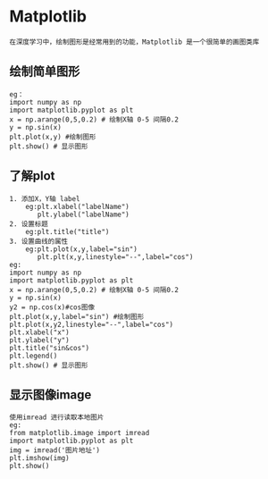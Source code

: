# Matplotlib
	在深度学习中，绘制图形是经常用到的功能，Matplotlib 是一个很简单的画图类库
## 绘制简单图形
	eg：
	import numpy as np
	import matplotlib.pyplot as plt
	x = np.arange(0,5,0.2) # 绘制X轴 0-5 间隔0.2
	y = np.sin(x)
	plt.plot(x,y) #绘制图形
	plt.show() # 显示图形
## 了解plot
	1. 添加X，Y轴 label
		eg:plt.xlabel("labelName")
		   plt.ylabel("labelName")
    2. 设置标题
    	eg:plt.title("title")
    3. 设置曲线的属性
    	eg:plt.plot(x,y,label="sin")
    	   plt.plt(x,y,linestyle="--",label="cos")
    eg:
    import numpy as np
	import matplotlib.pyplot as plt
	x = np.arange(0,5,0.2) # 绘制X轴 0-5 间隔0.2
	y = np.sin(x)
	y2 = np.cos(x)#cos图像
	plt.plot(x,y,label="sin") #绘制图形
	plt.plot(x,y2,linestyle="--",label="cos")
	plt.xlabel("x")
	plt.ylabel("y")
	plt.title("sin&cos")
	plt.legend()
	plt.show() # 显示图形
## 显示图像image
	使用imread 进行读取本地图片
	eg:
	from matplotlib.image import imread
	import matplotlib.pyplot as plt
	img = imread('图片地址')
	plt.imshow(img)
	plt.show()